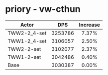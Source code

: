 # priory - vw-cthun
| Actor | DPS | Increase |
|---|:---:|:---:|
|TWW2-2_4-set|3253786|7.37%|
|TWW1-2_4-set|3106057|2.50%|
|TWW2-2-set|3102077|2.37%|
|TWW1-2-set|3042486|0.40%|
|Base|3030387|0.00%|
